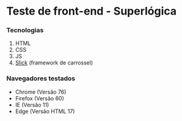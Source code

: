 # Teste de front-end - Superlógica

### Tecnologias
1. HTML
2. CSS
3. JS
4. [Slick](https://kenwheeler.github.io/slick/) (framework de carrossel) 

### Navegadores testados
- Chrome (Versão 76)
- Firefox (Versão 60)
- IE    (Versão 11)
- Edge  (Versão HTML 17)
